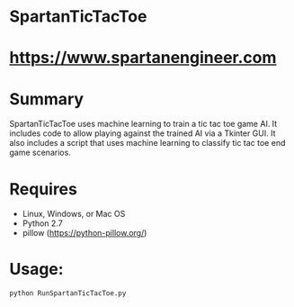 # SpartanTicTacToe

# https://www.spartanengineer.com

# Summary
SpartanTicTacToe uses machine learning to train a tic tac toe game AI.  It includes code to allow playing against the trained AI via a Tkinter GUI.  It also includes a script that uses machine learning to classify tic tac toe end game scenarios.

# Requires
* Linux, Windows, or Mac OS
* Python 2.7
* pillow (https://python-pillow.org/)

# Usage:
```sh
python RunSpartanTicTacToe.py
```
